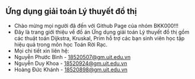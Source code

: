 ## Ứng dụng giải toán Lý thuyết đồ thị
- Chào mừng mọi người đã đến với Github Page của nhóm BKK000!!!
- Đây là  trang giới thiệu về đồ án Ứng dụng giải toán Lý thuyết đồ thị gồm các thuật toán Dijkstra, Kruskal, Prim hỗ trợ các bạn sinh viên học tập hiệu quả trong môn học Toán Rời Rạc.
- Mọi chi tiết xin liên hệ:
- Nguyễn Phước Bình - 18520507@gm.uit.edu.vn
- Nguyễn Duy Khoa - 18520924@gm.uit.edu.vn
- Hoàng Đức Khánh - 18520898@gm.uit.edu.vn

